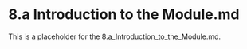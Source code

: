 # 8.a Introduction to the Module.md

This is a placeholder for the 8.a_Introduction_to_the_Module.md.